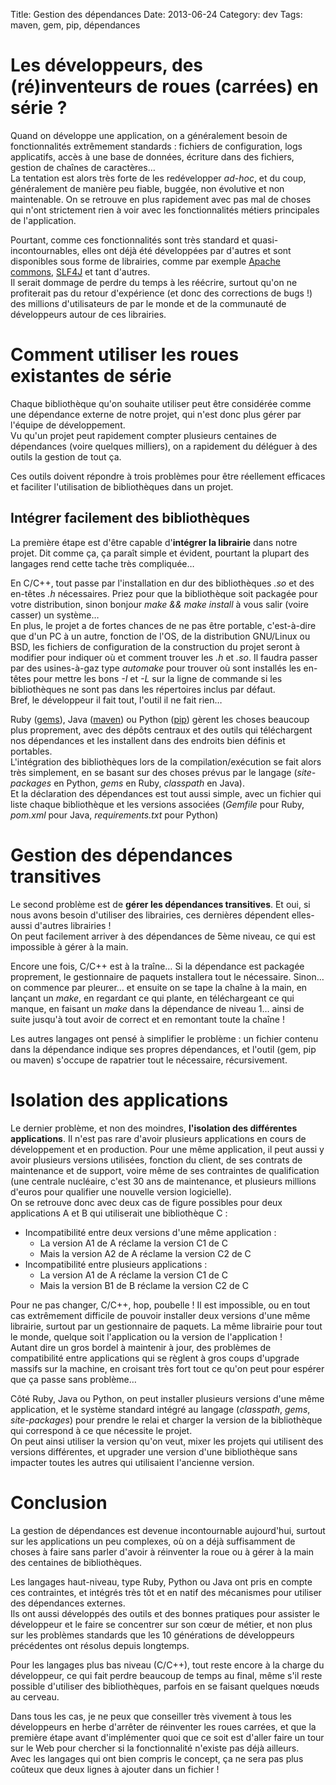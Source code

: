 Title: Gestion des dépendances
Date: 2013-06-24
Category: dev
Tags: maven, gem, pip, dépendances

# Les développeurs, des (ré)inventeurs de roues (carrées) en série ?

Quand on développe une application, on a généralement besoin de fonctionnalités extrêmement standards : fichiers de configuration, logs applicatifs, accès à une base de données, écriture dans des fichiers, gestion de chaînes de caractères…<br/>
La tentation est alors très forte de les redévelopper *ad-hoc*, et du coup, généralement de manière peu fiable, buggée, non évolutive et non maintenable.
On se retrouve en plus rapidement avec pas mal de choses qui n'ont strictement rien à voir avec les fonctionnalités métiers principales de l'application.

Pourtant, comme ces fonctionnalités sont très standard et quasi-incontournables, elles ont déjà été développées par d'autres et sont disponibles sous forme de librairies, comme par exemple [Apache commons](http://commons.apache.org/), [SLF4J](http://www.slf4j.org/) et tant d'autres.<br/>
Il serait dommage de perdre du temps à les réécrire, surtout qu'on ne profiterait pas du retour d'expérience (et donc des corrections de bugs !) des millions d'utilisateurs de par le monde et de la communauté de développeurs autour de ces librairies.

# Comment utiliser les roues existantes de série

Chaque bibliothèque qu'on souhaite utiliser peut être considérée comme une dépendance externe de notre projet, qui n'est donc plus gérer par l'équipe de développement.<br/>
Vu qu'un projet peut rapidement compter plusieurs centaines de dépendances (voire quelques milliers), on a rapidement du déléguer à des outils la gestion de tout ça.

Ces outils doivent répondre à trois problèmes pour être réellement efficaces et faciliter l'utilisation de bibliothèques dans un projet.

## Intégrer facilement des bibliothèques

La première étape est d'être capable d'**intégrer la librairie** dans notre projet.
Dit comme ça, ça paraît simple et évident, pourtant la plupart des langages rend cette tache très compliquée…

En C/C++, tout passe par l'installation en dur des bibliothèques *.so* et des en-têtes *.h* nécessaires. Priez pour que la bibliothèque soit packagée pour votre distribution, sinon bonjour *make && make install* à vous salir (voire casser) un système…<br/>
En plus, le projet a de fortes chances de ne pas être portable, c'est-à-dire que d'un PC à un autre, fonction de l'OS, de la distribution GNU/Linux ou BSD, les fichiers de configuration de la construction du projet seront à modifier pour indiquer où et comment trouver les *.h* et *.so*.
Il faudra passer par des usines-à-gaz type *automake* pour trouver où sont installés les en-têtes pour mettre les bons *-I* et *-L* sur la ligne de commande si les bibliothèques ne sont pas dans les répertoires inclus par défaut.<br/>
Bref, le développeur il fait tout, l'outil il ne fait rien…

Ruby ([gems](http://rubygems.org/)), Java ([maven](https://maven.apache.org/)) ou Python ([pip](https://pypi.python.org/pypi/pip)) gèrent les choses beaucoup plus proprement, avec des dépôts centraux et des outils qui téléchargent nos dépendances et les installent dans des endroits bien définis et portables.<br/>
L'intégration des bibliothèques lors de la compilation/exécution se fait alors très simplement, en se basant sur des choses prévus par le langage (*site-packages* en Python, *gems* en Ruby, *classpath* en Java).<br/>
Et la déclaration des dépendances est tout aussi simple, avec un fichier qui liste chaque bibliothèque et les versions associées (*Gemfile* pour Ruby, *pom.xml* pour Java, *requirements.txt* pour Python)

# Gestion des dépendances transitives

Le second problème est de **gérer les dépendances transitives**.
Et oui, si nous avons besoin d'utiliser des librairies, ces dernières dépendent elles-aussi d'autres librairies !<br/>
On peut facilement arriver à des dépendances de 5ème niveau, ce qui est impossible à gérer à la main.

Encore une fois, C/C++ est à la traîne… Si la dépendance est packagée proprement, le gestionnaire de paquets installera tout le nécessaire.
Sinon… on commence par pleurer… et ensuite on se tape la chaîne à la main, en lançant un *make*, en regardant ce qui plante, en téléchargeant ce qui manque, en faisant un *make* dans la dépendance de niveau 1… ainsi de suite jusqu'à tout avoir de correct et en remontant toute la chaîne !

Les autres langages ont pensé à simplifier le problème : un fichier contenu dans la dépendance indique ses propres dépendances, et 
l'outil (gem, pip ou maven) s'occupe de rapatrier tout le nécessaire, récursivement.

# Isolation des applications

Le dernier problème, et non des moindres, **l'isolation des différentes applications**.
Il n'est pas rare d'avoir plusieurs applications en cours de développement et en production.
Pour une même application, il peut aussi y avoir plusieurs versions utilisées, fonction du client, de ses contrats de maintenance et de support, voire même de ses contraintes de qualification (une centrale nucléaire, c'est 30 ans de maintenance, et plusieurs millions d'euros pour qualifier une nouvelle version logicielle).<br/>
On se retrouve donc avec deux cas de figure possibles pour deux applications A et B qui utiliserait une bibliothèque C :

  * Incompatibilité entre deux versions d'une même application :
    * La version A1 de A réclame la version C1 de C
    * Mais la version A2 de A réclame la version C2 de C
  * Incompatibilité entre plusieurs applications :
    * La version A1 de A réclame la version C1 de C
    * Mais la version B1 de B réclame la version C2 de C

Pour ne pas changer, C/C++, hop, poubelle ! Il est impossible, ou en tout cas extrêmement difficile de pouvoir installer deux versions d'une même librairie, surtout par un gestionnaire de paquets. La même librairie pour tout le monde, quelque soit l'application ou la version de l'application !<br/>
Autant dire un gros bordel à maintenir à jour, des problèmes de compatibilité entre applications qui se règlent à gros coups d'upgrade massifs sur la machine, en croisant très fort tout ce qu'on peut pour espérer que ça passe sans problème…

Côté Ruby, Java ou Python, on peut installer plusieurs versions d'une même application, et le système standard intégré au langage (*classpath*, *gems*, *site-packages*) pour prendre le relai et charger la version de la bibliothèque qui correspond à ce que nécessite le projet.<br/>
On peut ainsi utiliser la version qu'on veut, mixer les projets qui utilisent des versions différentes, et upgrader une version d'une bibliothèque sans impacter toutes les autres qui utilisaient l'ancienne version.

# Conclusion

La gestion de dépendances est devenue incontournable aujourd'hui, surtout sur les applications un peu complexes, où on a déjà suffisamment de choses à faire sans parler d'avoir à réinventer la roue ou à gérer à la main des centaines de bibliothèques.

Les langages haut-niveau, type Ruby, Python ou Java ont pris en compte ces contraintes, et intégrés très tôt et en natif des mécanismes pour utiliser des dépendances externes.<br/>
Ils ont aussi développés des outils et des bonnes pratiques pour assister le développeur et le faire se concentrer sur son cœur de métier, et non plus sur les problèmes standards que les 10 générations de développeurs précédentes ont résolus depuis longtemps.

Pour les langages plus bas niveau (C/C++), tout reste encore à la charge du développeur, ce qui fait perdre beaucoup de temps au final, même s'il reste possible d'utiliser des bibliothèques, parfois en se faisant quelques nœuds au cerveau.

Dans tous les cas, je ne peux que conseiller très vivement à tous les développeurs en herbe d'arrêter de réinventer les roues carrées, et que la première étape avant d'implémenter quoi que ce soit est d'aller faire un tour sur le Web pour chercher si la fonctionnalité n'existe pas déjà ailleurs.<br/>
Avec les langages qui ont bien compris le concept, ça ne sera pas plus coûteux que deux lignes à ajouter dans un fichier !

